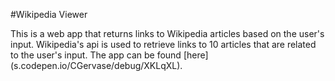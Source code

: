 #Wikipedia Viewer

This is a web app that returns links to Wikipedia articles based on the user's input. Wikipedia's api is used to retrieve links to 10 articles that are related to the user's input. The app can be found [here] (s.codepen.io/CGervase/debug/XKLqXL).
